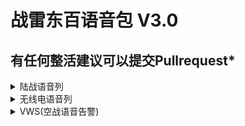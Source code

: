 
# 战雷东百语音包 V3.0

## 有任何整活建议可以提交Pullrequest*

<details>
<summary>陆战语音列</summary>
<table>
    <tr>
        <td>语音名</td>
        <td>触发器</td>
        <td>语音 内容</td>
    </tr>
    <tr>
        <td colspan="3">火炮操作员复诵指令</td>
    </tr>
    <tr>
        <td>voice_message_artillery_1</td>
        <td>火炮操作员复诵火炮指令 数字1</td>
        <td>/</td>
    </tr>
    <tr>
        <td>voice_message_artillery_2</td>
        <td>火炮操作员复诵火炮指令 数字2</td>
        <td>/</td>
    </tr>
    <tr>
        <td>voice_message_artillery_3</td>
        <td>火炮操作员复诵火炮指令 数字3</td>
        <td>/</td>
    </tr>
    <tr>
        <td>voice_message_artillery_4</td>
        <td>火炮操作员复诵火炮指令 数字4</td>
        <td>/</td>
    </tr>
    <tr>
        <td>voice_message_artillery_5</td>
        <td>火炮操作员复诵火炮指令 数字5</td>
        <td>/</td>
    </tr>
    <tr>
        <td>voice_message_artillery_6</td>
        <td>火炮操作员复诵火炮指令 数字6</td>
        <td>/</td>
    </tr>
    <tr>
        <td>voice_message_artillery_7</td>
        <td>火炮操作员复诵火炮指令 数字7</td>
        <td>/</td>
    </tr>
    <tr>
        <td>voice_message_artillery_8</td>
        <td>火炮操作员复诵火炮指令 数字8</td>
        <td>/</td>
    </tr>
    <tr>
        <td>voice_message_artillery_9</td>
        <td>火炮操作员复诵火炮指令 数字9</td>
        <td>/</td>
    </tr>
    <tr>
        <td>voice_message_artillery_10</td>
        <td>火炮操作员复诵火炮指令 数字10</td>
        <td>/</td>
    </tr>
    <tr>
        <td>voice_message_artillery_A</td>
        <td>火炮操作员复诵火炮指令 字母A</td>
        <td>/</td>
    </tr>
    <tr>
        <td>voice_message_artillery_B</td>
        <td>火炮操作员复诵火炮指令 字母B</td>
        <td>/</td>
    </tr>
    <tr>
        <td>voice_message_artillery_C</td>
        <td>火炮操作员复诵火炮指令 字母C</td>
        <td>/</td>
    </tr>
    <tr>
        <td>voice_message_artillery_D</td>
        <td>火炮操作员复诵火炮指令 字母D</td>
        <td>/</td>
    </tr>
    <tr>
        <td>voice_message_artillery_E</td>
        <td>火炮操作员复诵火炮指令 字母E</td>
        <td>/</td>
    </tr>
    <tr>
        <td>voice_message_artillery_F</td>
        <td>火炮操作员复诵火炮指令 字母F</td>
        <td>/</td>
    </tr>
    <tr>
        <td>voice_message_artillery_G</td>
        <td>火炮操作员复诵火炮指令 字母G</td>
        <td>/</td>
    </tr>
    <tr>
        <td>voice_message_artillery_H</td>
        <td>火炮操作员复诵火炮指令 字母H</td>
        <td>/</td>
    </tr>
    <tr>
        <td>voice_message_artillery_I</td>
        <td>火炮操作员复诵火炮指令 字母I</td>
        <td>/</td>
    </tr>
    <tr>
        <td>voice_message_artillery_J</td>
        <td>火炮操作员复诵火炮指令 字母J</td>
        <td>/</td>
    </tr>
    <tr>
        <td>voice_message_artillery_acknowledged_*</td>
        <td>火炮操作员复诵火炮指令 确认打击</td>
        <td>/</td>
    </tr>
    <tr>
        <td>voice_message_artillery_bracketed_*</td>
        <td>火炮操作员复诵火炮指令 确认覆盖</td>
        <td>/</td>
    </tr>
    <tr>
        <td>voice_message_artillery_open_fire_*</td>
        <td>火炮操作员复诵火炮指令 确认开火</td>
        <td>/</td>
    </tr>
    <tr>
        <td>voice_message_artillery_understood_*</td>
        <td>火炮操作员复诵火炮指令 确认打击</td>
        <td>/</td>
    </tr>
    <tr>
        <td colspan="3">空中支援</td>
    </tr>
    <tr>
        <td>voice_message_aviation_on_the_way_v1</td>
        <td>要求空中支援 (街机模式)</td>
        <td>(团长) 我现在刚下高铁嗷!</td>
    </tr>
    <tr>
        <td>voice_message_aviation_on_the_way_v2</td>
        <td>要求空中支援 (街机模式)</td>
        <td>(虎哥) 黑牛白牛dell沈阳了嗷!</td>
    </tr>
    <tr>
        <td>voice_message_aviation_on_the_way_v3</td>
        <td>要求空中支援 (街机模式)</td>
        <td>(赵三金) 咋地没拿我当回事啊!</td>
    </tr>
    <tr>
        <td colspan="3">通讯员喊话内容</td>
    </tr>
    <tr>
        <td>voice_message_chief_air_danger_*_*</td>
        <td>空中警报(敌机)</td>
        <td>(虎哥) 就你还想抓我啊</td>
    </tr>
    <tr>
        <td>voice_message_chief_artillery_danger_*</td>
        <td>火炮即将打击附近</td>
        <td>(刀哥) 举报的诶举报的,你看着没</td>
    </tr>
    <tr>
        <td>voice_message_chief_artillery_danger_*</td>
        <td>火炮即将打击附近</td>
        <td>(刀哥) 天天炸我, 完事这边把还举报我</td>
    </tr>
    <tr>
        <td>voice_message_chief_artillery_danger_*</td>
        <td>火炮即将打击附近</td>
        <td>(刀哥) 天天来轰炸我啊,看着没</td>
    </tr>
    <tr>
        <td>voice_message_chief_battle_loose_*</td>
        <td>对局失败</td>
        <td>(刀哥) 钱扣七百多</td>
    </tr>
    <tr>
        <td>voice_message_chief_battle_start_*_*</td>
        <td>对局开始 通讯员喊话</td>
        <td>(小亮) 你不带你那俩狗徒弟来沈阳了么</td>
    </tr>
    <tr>
        <td>voice_message_chief_battle_win_*</td>
        <td>对局胜利</td>
        <td>(虎哥) 哥们给我拿五百块钱吧</td>
    </tr>
    <tr>
        <td colspan="3">车长喊话内容</td>
    </tr>
    <tr>
        <td>voice_message_commander_art_1</td>
        <td>车长下达火炮指令 数字1</td>
        <td>(刀哥) 噫</td>
    </tr>
    <tr>
        <td>voice_message_commander_art_2</td>
        <td>车长下达火炮指令 数字2</td>
        <td>(刀哥) 而!</td>
    </tr>
    <tr>
        <td>voice_message_commander_art_3</td>
        <td>车长下达火炮指令 数字3</td>
        <td>(刀哥) 山</td>
    </tr>
    <tr>
        <td>voice_message_commander_art_4</td>
        <td>车长下达火炮指令 数字4</td>
        <td>(刀哥) 是!</td>
    </tr>
    <tr>
        <td>voice_message_commander_art_5</td>
        <td>车长下达火炮指令 数字5</td>
        <td>(刀哥) 无↑</td>
    </tr>
    <tr>
        <td>voice_message_commander_art_6</td>
        <td>车长下达火炮指令 数字6</td>
        <td>(刀哥) 六</td>
    </tr>
    <tr>
        <td>voice_message_commander_art_7</td>
        <td>车长下达火炮指令 数字7</td>
        <td>(刀哥) 漆</td>
    </tr>
    <tr>
        <td>voice_message_commander_art_8</td>
        <td>车长下达火炮指令 数字8</td>
        <td>(刀哥) 班</td>
    </tr>
    <tr>
        <td>voice_message_commander_art_9</td>
        <td>车长下达火炮指令 数字9</td>
        <td>(刀哥) 就↑</td>
    </tr>
    <tr>
        <td>voice_message_commander_art_10</td>
        <td>车长下达火炮指令 数字10</td>
        <td>(刀哥) 食↓</td>
    </tr>
    <tr>
        <td>voice_message_commander_art_A</td>
        <td>车长下达火炮指令 字母A</td>
        <td>(刀哥) 啊?!</td>
    </tr>
    <tr>
        <td>voice_message_commander_art_B</td>
        <td>车长下达火炮指令 字母B</td>
        <td>(刀哥) 逼</td>
    </tr>
    <tr>
        <td>voice_message_commander_art_C</td>
        <td>车长下达火炮指令 字母C</td>
        <td>(刀哥) 脆</td>
    </tr>
    <tr>
        <td>voice_message_commander_art_D</td>
        <td>车长下达火炮指令 字母D</td>
        <td>(刀哥) 刀!</td>
    </tr>
    <tr>
        <td>voice_message_commander_art_E</td>
        <td>车长下达火炮指令 字母E</td>
        <td>(刀哥) 一!</td>
    </tr>
    <tr>
        <td>voice_message_commander_art_F</td>
        <td>车长下达火炮指令 字母F</td>
        <td>(刀哥) 封</td>
    </tr>
    <tr>
        <td>voice_message_commander_art_G</td>
        <td>车长下达火炮指令 字母G</td>
        <td>(刀哥) 肛</td>
    </tr>
    <tr>
        <td>voice_message_commander_art_H</td>
        <td>车长下达火炮指令 字母H</td>
        <td>(刀哥) 虎</td>
    </tr>
    <tr>
        <td>voice_message_commander_art_I</td>
        <td>车长下达火炮指令 字母I</td>
        <td>(刀哥) 你</td>
    </tr>
    <tr>
        <td>voice_message_commander_art_J</td>
        <td>车长下达火炮指令 字母J</td>
        <td>(刀哥) 举</td>
    </tr>
    <tr>
        <td>voice_message_commander_art_barrage_*</td>
        <td>车长下达火炮指令 炮击要求覆盖</td>
        <td>/</td>
    </tr>
    <tr>
        <td>voice_message_commander_art_coordinates_*_*</td>
        <td>车长下达火炮指令 炮击标定目标</td>
        <td>/</td>
    </tr>
    <tr>
        <td>voice_message_commander_art_destroy_*</td>
        <td>车长下达火炮指令 炮击要求击毁</td>
        <td>(虎哥) 来后空翻踢死他</td>
    </tr>
    <tr>
        <td>voice_message_commander_art_on_me_*_*</td>
        <td>车长下达火炮指令 炮击标定自己为目标</td>
        <td>(虎哥) 全体目光向我看齐啊...没毛病啊</td>
    </tr>
    <tr>
        <td>voice_message_commander_art_request_*</td>
        <td>车长下达火炮指令 炮击要求启动</td>
        <td>(虎哥) 小亮给他整个活</td>
    </tr>
    <tr>
        <td>voice_message_commander_bail_v1_*</td>
        <td>自主弃车</td>
        <td>(刀哥) 哎呀妈呀没有活了, 拉跨了</td>
    </tr>
    <tr>
        <td>voice_message_commander_bail_v2_*</td>
        <td>自主弃车</td>
        <td>(刀哥) 当场就屎啦</td>
    </tr>
    <tr>
        <td>voice_message_commander_battle_start_v1_*</td>
        <td>对局开始 车长喊话</td>
        <td>(团长) 我来沈阳站了</td>
    </tr>
    <tr>
        <td>voice_message_commander_battle_start_v2_*</td>
        <td>对局开始 车长喊话</td>
        <td>(团长) 你不是说你在沈阳么</td>
    </tr>
    <tr>
        <td>voice_message_commander_correction_002</td>
        <td>车长指示修正角度 20度</td>
        <td>/</td>
    </tr>
    <tr>
        <td>voice_message_commander_correction_004</td>
        <td>车长指示修正角度 40度</td>
        <td>/</td>
    </tr>
    <tr>
        <td>voice_message_commander_correction_006</td>
        <td>车长指示修正角度 60度</td>
        <td>/</td>
    </tr>
    <tr>
        <td>voice_message_commander_correction_008</td>
        <td>车长指示修正角度 80度</td>
        <td>/</td>
    </tr>
    <tr>
        <td>voice_message_commander_correction_010</td>
        <td>车长指示修正角度 100度</td>
        <td>/</td>
    </tr>
    <tr>
        <td>voice_message_commander_correction_012</td>
        <td>车长指示修正角度 120度</td>
        <td>/</td>
    </tr>
    <tr>
        <td>voice_message_commander_correction_014</td>
        <td>车长指示修正角度 140度</td>
        <td>/</td>
    </tr>
    <tr>
        <td>voice_message_commander_correction_016</td>
        <td>车长指示修正角度 160度</td>
        <td>/</td>
    </tr>
    <tr>
        <td>voice_message_commander_correction_left_*</td>
        <td>车长指示朝左修正炮管</td>
        <td>/</td>
    </tr>
    <tr>
        <td>voice_message_commander_correction_right_*</td>
        <td>车长指示朝右修正炮管</td>
        <td>/</td>
    </tr>
    <tr>
        <td>voice_message_commander_crew_lost_*</td>
        <td>成员阵亡</td>
        <td>(虎哥) 啊…徒弟!!</td>
    </tr>
    <tr>
        <td>voice_message_commander_engine_prepare</td>
        <td>引擎待命</td>
        <td>/</td>
    </tr>
    <tr>
        <td>voice_message_commander_engine_start_*</td>
        <td>发动引擎</td>
        <td>/</td>
    </tr>
    <tr>
        <td>voice_message_commander_engine_stop_*</td>
        <td>停止引擎</td>
        <td>/</td>
    </tr>
    <tr>
        <td>voice_message_commander_load_AP_*</td>
        <td>申请装填穿甲弹</td>
        <td>(刀哥) 铁片子</td>
    </tr>
    <tr>
        <td>voice_message_commander_load_canister_*</td>
        <td>申请装填霰弹</td>
        <td>(刀哥) 鞭炮</td>
    </tr>
    <tr>
        <td>voice_message_commander_load_flares_*</td>
        <td>申请装填干扰弹</td>
        <td>(刀哥) 打火机</td>
    </tr>
    <tr>
        <td>voice_message_commander_load_frag_*</td>
        <td>申请装填榴弹</td>
        <td>(刀哥) 敌敌畏</td>
    </tr>
    <tr>
        <td>voice_message_commander_load_HE_*</td>
        <td>申请装填高爆弹</td>
        <td>(刀哥) 肛瘘</td>
    </tr>
    <tr>
        <td>voice_message_commander_load_HEAT_*</td>
        <td>申请装填破甲弹</td>
        <td>(刀哥) 泰森</td>
    </tr>
    <tr>
        <td>voice_message_commander_load_HESH_*</td>
        <td>申请装填碎甲弹</td>
        <td>(刀哥) 胶布</td>
    </tr>
    <tr>
        <td>voice_message_commander_load_missile_*</td>
        <td>申请装填炮射导弹</td>
        <td>(刀哥) 牛牛</td>
    </tr>
    <tr>
        <td>voice_message_commander_load_sabot_*</td>
        <td>申请装填硬芯穿甲弹</td>
        <td>(刀哥) 啤酒瓶子</td>
    </tr>
    <tr>
        <td>voice_message_commander_load_smoke_*</td>
        <td>申请装填烟雾弹</td>
        <td>(刀哥) 煊赫门</td>
    </tr>
    <tr>
        <td>voice_message_commander_move_backward_*</td>
        <td>车长指示后退</td>
        <td>(赵三金) 链子都蹬折了 </td>
    </tr>
    <tr>
        <td>voice_message_commander_move_faster_*</td>
        <td>车长指示加速</td>
        <td>(赵三金) 我开的够快了</td>
    </tr>
    <tr>
        <td>voice_message_commander_move_forward_*</td>
        <td>车长指示前进</td>
        <td>(赵三金) 上哪啊</td>
    </tr>
    <tr>
        <td>voice_message_commander_move_revvs_*</td>
        <td>车长指示倒车</td>
        <td>(赵三金) 你快点的啊!</td>
    </tr>
    <tr>
        <td>voice_message_commander_move_slower_*</td>
        <td>车长指示减速</td>
        <td>(赵三金) 反正我就一直走呢, 开着导航</td>
    </tr>
    <tr>
        <td>voice_message_commander_move_stop_*</td>
        <td>车长指示刹停整车</td>
        <td>(赵三金) 司机, 懂不懂?</td>
    </tr>
    <tr>
        <td>voice_message_commander_night_vision_off_*</td>
        <td>车长指示关闭夜视仪</td>
        <td>/</td>
    </tr>
    <tr>
        <td>voice_message_commander_night_vision_on_*</td>
        <td>车长指示开启夜视仪</td>
        <td>/</td>
    </tr>
    <tr>
        <td>voice_message_commander_reload_*</td>
        <td>车长指示重新装填弹药</td>
        <td>/</td>
    </tr>
    <tr>
        <td>voice_message_commander_shot_*</td>
        <td>车长下达开炮许可</td>
        <td>/</td>
    </tr>
    <tr>
        <td>voice_message_commander_shovel_off_*</td>
        <td>车长指示关闭前车铲</td>
        <td>/</td>
    </tr>
    <tr>
        <td>voice_message_commander_shovel_on_*</td>
        <td>车长指示打开前车铲</td>
        <td>/</td>
    </tr>
    <tr>
        <td>voice_message_commander_stabilizer_off_*</td>
        <td>车长指示关闭稳定器</td>
        <td>/</td>
    </tr>
    <tr>
        <td>voice_message_commander_stabilizer_on_*</td>
        <td>车长指示打开稳定器</td>
        <td>/</td>
    </tr>
    <tr>
        <td>voice_message_commander_target</td>
        <td>车长指示目标</td>
        <td>(刀哥) 搁!</td>
    </tr>
    <tr>
        <td>voice_message_commander_target_1_h</td>
        <td>车长指示目标在1点钟方向</td>
        <td>(刀哥) 噫</td>
    </tr>
    <tr>
        <td>voice_message_commander_target_2_h</td>
        <td>车长指示目标在2点钟方向</td>
        <td>(刀哥) 而!</td>
    </tr>
    <tr>
        <td>voice_message_commander_target_3_h</td>
        <td>车长指示目标在3点钟方向</td>
        <td>(刀哥) 山</td>
    </tr>
    <tr>
        <td>voice_message_commander_target_4_h</td>
        <td>车长指示目标在4点钟方向</td>
        <td>(刀哥) 是!</td>
    </tr>
    <tr>
        <td>voice_message_commander_target_5_h</td>
        <td>车长指示目标在5点钟方向</td>
        <td>(刀哥) 无↑</td>
    </tr>
    <tr>
        <td>voice_message_commander_target_6_h</td>
        <td>车长指示目标在6点钟方向</td>
        <td>(刀哥) 六</td>
    </tr>
    <tr>
        <td>voice_message_commander_target_7_h</td>
        <td>车长指示目标在7点钟方向</td>
        <td>(刀哥) 漆</td>
    </tr>
    <tr>
        <td>voice_message_commander_target_8_h</td>
        <td>车长指示目标在8点钟方向</td>
        <td>(刀哥) 班</td>
    </tr>
    <tr>
        <td>voice_message_commander_target_9_h</td>
        <td>车长指示目标在9点钟方向</td>
        <td>(刀哥) 就↑</td>
    </tr>
    <tr>
        <td>voice_message_commander_target_10_h</td>
        <td>车长指示目标在10点钟方向</td>
        <td>(刀哥) 食↓</td>
    </tr>
    <tr>
        <td>voice_message_commander_target_11_h</td>
        <td>车长指示目标在11点钟方向</td>
        <td>(刀哥) 食↓噫</td>
    </tr>
    <tr>
        <td>voice_message_commander_target_12_h</td>
        <td>车长指示目标在12点钟方向</td>
        <td>(刀哥) 食↓而</td>
    </tr>
    <tr>
        <td>voice_message_commander_target_300_m</td>
        <td>车长指示目标在300米</td>
        <td>(刀哥) 山 白</td>
    </tr>
    <tr>
        <td>voice_message_commander_target_350_m</td>
        <td>车长指示目标在350米</td>
        <td>(刀哥) 山 白 无</td>
    </tr>
    <tr>
        <td>voice_message_commander_target_400_m</td>
        <td>车长指示目标在400米</td>
        <td>(刀哥) 是 白</td>
    </tr>
    <tr>
        <td>voice_message_commander_target_450_m</td>
        <td>车长指示目标在450米</td>
        <td>(刀哥) 是 白 无</td>
    </tr>
    <tr>
        <td>voice_message_commander_target_500_m</td>
        <td>车长指示目标在500米</td>
        <td>(刀哥) 无 白</td>
    </tr>
    <tr>
        <td>voice_message_commander_target_550_m</td>
        <td>车长指示目标在550米</td>
        <td>(刀哥) 无 白 无</td>
    </tr>
    <tr>
        <td>voice_message_commander_target_600_m</td>
        <td>车长指示目标在600米</td>
        <td>(刀哥) 六 白</td>
    </tr>
    <tr>
        <td>voice_message_commander_target_650_m</td>
        <td>车长指示目标在650米</td>
        <td>(刀哥) 六 白 无</td>
    </tr>
    <tr>
        <td>voice_message_commander_target_700_m</td>
        <td>车长指示目标在700米</td>
        <td>(刀哥) 漆 白</td>
    </tr>
    <tr>
        <td>voice_message_commander_target_750_m</td>
        <td>车长指示目标在750米</td>
        <td>(刀哥) 漆 白 无</td>
    </tr>
    <tr>
        <td>voice_message_commander_target_800_m</td>
        <td>车长指示目标在800米</td>
        <td>(刀哥) 班 白</td>
    </tr>
    <tr>
        <td>voice_message_commander_target_850_m</td>
        <td>车长指示目标在850米</td>
        <td>(刀哥) 班 白 无</td>
    </tr>
    <tr>
        <td>voice_message_commander_target_900_m</td>
        <td>车长指示目标在900米</td>
        <td>(刀哥) 就 白</td>
    </tr>
    <tr>
        <td>voice_message_commander_target_950_m</td>
        <td>车长指示目标在950米</td>
        <td>(刀哥) 就 白 无</td>
    </tr>
    <tr>
        <td>voice_message_commander_target_1000_m</td>
        <td>车长指示目标在1000米</td>
        <td>(刀哥) 噫 钱</td>
    </tr>
    <tr>
        <td>voice_message_commander_target_1100_m</td>
        <td>车长指示目标在1100米</td>
        <td>(刀哥) 噫 钱 噫</td>
    </tr>
    <tr>
        <td>voice_message_commander_target_1200_m</td>
        <td>车长指示目标在1200米</td>
        <td>(刀哥) 噫 钱 而</td>
    </tr>
    <tr>
        <td>voice_message_commander_target_1300_m</td>
        <td>车长指示目标在1300米</td>
        <td>(刀哥) 噫 钱 山</td>
    </tr>
    <tr>
        <td>voice_message_commander_target_1400_m</td>
        <td>车长指示目标在1400米</td>
        <td>(刀哥) 噫 钱 是</td>
    </tr>
    <tr>
        <td>voice_message_commander_target_1500_m</td>
        <td>车长指示目标在1500米</td>
        <td>(刀哥) 噫 钱 无</td>
    </tr>
    <tr>
        <td>voice_message_commander_target_1600_m</td>
        <td>车长指示目标在1600米</td>
        <td>(刀哥) 噫 钱 六</td>
    </tr>
    <tr>
        <td>voice_message_commander_target_1700_m</td>
        <td>车长指示目标在1700米</td>
        <td>(刀哥) 噫 钱 漆</td>
    </tr>
    <tr>
        <td>voice_message_commander_target_1800_m</td>
        <td>车长指示目标在1800米</td>
        <td>(刀哥) 噫 钱 班</td>
    </tr>
    <tr>
        <td>voice_message_commander_target_1900_m</td>
        <td>车长指示目标在1900米</td>
        <td>(刀哥) 噫 钱 就</td>
    </tr>
    <tr>
        <td>voice_message_commander_target_2000_m</td>
        <td>车长指示目标在2000米</td>
        <td>(刀哥) 而 钱 </td>
    </tr>
    <tr>
        <td>voice_message_commander_target_APC</td>
        <td>车长指示目标类型 北约装甲运兵车</td>
        <td>(虎哥) 肉丝</td>
    </tr>
    <tr>
        <td>voice_message_commander_target_BMP</td>
        <td>车长指示目标类型 苏联步兵战斗坦克</td>
        <td>(虎哥) 贝塔</td>
    </tr>
    <tr>
        <td>voice_message_commander_target_car</td>
        <td>车长指示目标类型 车辆(总类型)</td>
        <td>(赵三金) 自行车</td>
    </tr>
    <tr>
        <td>voice_message_commander_target_prem_*</td>
        <td>车长指示目标类型 金鹰坦克</td>
        <td>(蛇哥) 病猫!</td>
    </tr>
    <tr>
        <td>voice_message_commander_target_aircraft</td>
        <td>车长指示目标类型 空中单位(飞机)</td>
        <td>(赵三金) 鸟</td>
    </tr>
    <tr>
        <td>voice_message_commander_target_helicopter</td>
        <td>车长指示目标类型 直升机</td>
        <td>(赵三金) 鸟</td>
    </tr>
    <tr>
        <td>voice_message_commander_target_abrams</td>
        <td>车长指示目标类型 艾布拉姆斯</td>
        <td>(虎哥) 小摩托车</td>
    </tr>
    <tr>
        <td>voice_message_commander_target_leclerc</td>
        <td>车长指示目标类型 勒克莱尔</td>
        <td>(虎哥) 硬头皮</td>
    </tr>
    <tr>
        <td>voice_message_commander_target_leopard</td>
        <td>车长指示目标类型 现代豹式坦克</td>
        <td>(虎哥) 跑男</td>
    </tr>
    <tr>
        <td>voice_message_commander_target_merkava</td>
        <td>车长指示目标类型 梅卡瓦</td>
        <td>(虎哥) 绿毛龟</td>
    </tr>
    <tr>
        <td>voice_message_commander_target_MLRS</td>
        <td>车长指示目标类型 自行火箭炮</td>
        <td>(赵三金) 弹弓子!</td>
    </tr>
    <tr>
        <td>voice_message_commander_target_SAM</td>
        <td>车长指示目标类型 地对空导弹</td>
        <td>(刀哥) 弹球!</td>
    </tr>
    <tr>
        <td>voice_message_commander_target_t34</td>
        <td>车长指示目标类型 苏联制T34</td>
        <td>(刀哥) 雷公!</td>
    </tr>
    <tr>
        <td>voice_message_commander_target_t64</td>
        <td>车长指示目标类型 苏联制T64</td>
        <td>(刀哥) 雷公!</td>
    </tr>
    <tr>
        <td>voice_message_commander_target_t72</td>
        <td>车长指示目标类型 苏联制T72</td>
        <td>(刀哥) 雷公!</td>
    </tr>
    <tr>
        <td>voice_message_commander_target_t80</td>
        <td>车长指示目标类型 苏联制T80</td>
        <td>(刀哥) 雷公!</td>
    </tr>
    <tr>
        <td>voice_message_commander_target_panther</td>
        <td>车长指示目标类型 豹式坦克</td>
        <td>(虎哥) 宝马Z4er!</td>
    </tr>
    <tr>
        <td>voice_message_commander_target_tiger</td>
        <td>车长指示目标类型 虎式坦克</td>
        <td>(刀哥) 虎哥!</td>
    </tr>
    <tr>
        <td>voice_message_commander_target_SPAA</td>
        <td>车长指示目标类型 防空车(防空系统)</td>
        <td>(虎哥) 旋风!</td>
    </tr>
    <tr>
        <td>voice_message_commander_target_tank</td>
        <td>车长指示目标类型 坦克(总类型)</td>
        <td>(虎哥) 刀哥嗷!</td>
    </tr>
    <tr>
        <td>voice_message_commander_target_vehicle</td>
        <td>车长指示目标类型 载具(总类型)</td>
        <td>(虎哥) 刀哥嗷!</td>
    </tr>
    <tr>
        <td>voice_message_commander_target_enemy</td>
        <td>车长指示目标类型 敌军单词</td>
        <td>(刀哥) 啊??↑</td>
    </tr>
    <tr>
        <td>voice_message_commander_target_distance_*</td>
        <td>车长指示目标类型 距离单词</td>
        <td>/</td>
    </tr>
    <tr>
        <td>voice_message_commander_target_near_*</td>
        <td>车长指示目标逼近</td>
        <td>/</td>
    </tr>
    <tr>
        <td>voice_message_commander_target_on_the_move_*</td>
        <td>车长指示目标正在移动</td>
        <td>/</td>
    </tr>
    <tr>
        <td>voice_message_commander_ucav_launch_*</td>
        <td>车长指示释放电子侦察机</td>
        <td>/</td>
    </tr>
    <tr>
        <td>voice_message_commander_ucav_recover_*</td>
        <td>车长指示收回电子侦察机</td>
        <td>/</td>
    </tr>
    <tr>
        <td colspan="3">驾驶员/炮手/二炮手 喊话内容</td>
    </tr>
    <tr>
        <td>voice_message_driver_armor_breached_*</td>
        <td>驾驶员报告 我方装甲被穿透</td>
        <td>(刀哥) 你是不是没有事干了</td>
    </tr>
    <tr>
        <td>voice_message_gunner_armor_breached_*</td>
        <td>驾驶员报告 我方装甲被穿透</td>
        <td>(刀哥) 你是不是没有事干了</td>
    </tr>
    <tr>
        <td>voice_message_loader_armor_breached_*</td>
        <td>驾驶员报告 我方装甲被穿透</td>
        <td>(刀哥) 你是不是没有事干了</td>
    </tr>
    <tr>
        <td>voice_message_driver_battle_ready_*</td>
        <td>对局开始 驾驶员 喊话</td>
        <td>(唐老鸭) 这玩意都不能白卡啊, 记住了</td>
    </tr>
    <tr>
        <td>voice_message_gunner_battle_ready_*</td>
        <td>对局开始 炮手 喊话</td>
        <td>(虎哥) 我宣布个事</td>
    </tr>
    <tr>
        <td>voice_message_loader_battle_ready_*</td>
        <td>对局开始 二炮手 喊话</td>
        <td>(刀哥) 没有用,有啥用啊!</td>
    </tr>
    <tr>
        <td>voice_message_driver_gunner_stunned_*</td>
        <td>炮手受伤</td>
        <td>(虎哥) 放开我徒弟雷公</td>
    </tr>
    <tr>
        <td>voice_message_loader_gunner_stunned_*</td>
        <td>炮手受伤</td>
        <td>(虎哥) 放开我徒弟雷公</td>
    </tr>
    <tr>
        <td>voice_message_loader_gunner_stunned_*</td>
        <td>炮手受伤</td>
        <td>(虎哥) 放开我徒弟雷公</td>
    </tr>
    <tr>
        <td>voice_message_gunner_damaged_*</td>
        <td>炮手受伤</td>
        <td>(虎哥) 放开我徒弟雷公</td>
    </tr>
    <tr>
        <td>voice_message_driver_gunner_unconscious_*</td>
        <td>炮手阵亡</td>
        <td>(虎哥) 放开我徒弟雷公</td>
    </tr>
    <tr>
        <td>voice_message_loader_gunner_unconscious_*</td>
        <td>炮手阵亡</td>
        <td>(虎哥) 放开我徒弟雷公</td>
    </tr>
    <tr>
        <td>voice_message_loader_driver_stunned_*</td>
        <td>驾驶员受伤</td>
        <td>(小亮) 呃, 唐老鸭要不行了</td>
    </tr>
    <tr>
        <td>voice_message_gunner_driver_stunned_*</td>
        <td>驾驶员受伤</td>
        <td>(小亮) 呃, 唐老鸭要不行了</td>
    </tr>
    <tr>
        <td>voice_message_driver_damaged_*</td>
        <td>驾驶员受伤</td>
        <td>(小亮) 呃, 唐老鸭要不行了</td>
    </tr>
    <tr>
        <td>voice_message_loader_driver_unconscious_*</td>
        <td>驾驶员阵亡</td>
        <td>(小亮) 呃, 唐老鸭要不行了</td>
    </tr>
    <tr>
        <td>voice_message_gunner_driver_unconscious_*</td>
        <td>驾驶员阵亡</td>
        <td>(小亮) 呃, 唐老鸭要不行了</td>
    </tr>
    <tr>
        <td>voice_message_driver_loader_stunned_*</td>
        <td>二炮手受伤</td>
        <td>(虎哥) 放开我徒弟</td>
    </tr>
    <tr>
        <td>voice_message_gunner_loader_stunned_*</td>
        <td>二炮手受伤</td>
        <td>(虎哥) 放开我徒弟</td>
    </tr>
    <tr>
        <td>voice_message_loader_damaged_*</td>
        <td>二炮手受伤</td>
        <td>(虎哥) 放开我徒弟</td>
    </tr>
    <tr>
        <td>voice_message_driver_loader_unconscious_*</td>
        <td>二炮手阵亡</td>
        <td>(虎哥) 放开我徒弟</td>
    </tr>
    <tr>
        <td>voice_message_gunner_loader_unconscious_*</td>
        <td>二炮手阵亡</td>
        <td>(虎哥) 放开我徒弟</td>
    </tr>
    <tr>
        <td>voice_message_driver_fire_engine_*</td>
        <td>驾驶员 报告引擎起火</td>
        <td>(刀哥) 我咋地了!</td>
    </tr>
    <tr>
        <td>voice_message_gunner_fire_engine_*</td>
        <td>主炮手 报告引擎起火</td>
        <td>(刀哥) 我咋地了!</td>
    </tr>
    <tr>
        <td>voice_message_loader_fire_engine_*</td>
        <td>二炮手 报告引擎起火</td>
        <td>(刀哥) 我咋地了!</td>
    </tr>
    <tr>
        <td>voice_message_driver_fire_extinguished_*</td>
        <td>驾驶员 报告引擎火已熄灭</td>
        <td>(刀哥) 冰红茶的水</td>
    </tr>
    <tr>
        <td>voice_message_gunner_fire_extinguished_*</td>
        <td>主炮手 报告引擎火已熄灭</td>
        <td>(刀哥) 冰红茶的水</td>
    </tr>
    <tr>
        <td>voice_message_loader_fire_extinguished_*</td>
        <td>二炮手 报告引擎火已熄灭</td>
        <td>(刀哥) 冰红茶的水</td>
    </tr>
    <tr>
        <td>voice_message_driver_fire_fighting_compartment_*</td>
        <td>驾驶员 报告操作室起火</td>
        <td>(刀哥) 打火机也没了!</td>
    </tr>
    <tr>
        <td>voice_message_gunner_fire_fighting_compartment_*</td>
        <td>主炮手 报告操作室起火</td>
        <td>(刀哥) 打火机也没了!</td>
    </tr>
    <tr>
        <td>voice_message_loader_fire_fighting_compartment_*</td>
        <td>二炮手 报告操作室起火</td>
        <td>(刀哥) 打火机也没了!</td>
    </tr>
    <tr>
        <td>voice_message_driver_fire_munition_compartment_*</td>
        <td>驾驶员 报告弹药架起火</td>
        <td>(刀哥) 我把脑袋剁了</td>
    </tr>
    <tr>
        <td>voice_message_gunner_fire_munition_compartment_*</td>
        <td>主炮手 报告弹药架起火</td>
        <td>(刀哥) 我把脑袋剁了</td>
    </tr>
    <tr>
        <td>voice_message_loader_fire_munition_compartment_*</td>
        <td>二炮手 报告弹药架起火</td>
        <td>(刀哥) 我把脑袋剁了</td>
    </tr>
    <tr>
        <td>voice_message_driver_fire_*</td>
        <td>驾驶员 报告火情</td>
        <td>(刀哥) 不就是炒作么</td>
    </tr>
    <tr>
        <td>voice_message_gunner_fire_*</td>
        <td>主炮手 报告火情</td>
        <td>(刀哥) 不就是炒作么</td>
    </tr>
    <tr>
        <td>voice_message_loader_fire_*</td>
        <td>二炮手 报告火情</td>
        <td>(刀哥) 不就是炒作么</td>
    </tr>
    <tr>
        <td>voice_message_driver_weve_been_hit_*</td>
        <td>驾驶员 报告 车被命中</td>
        <td>(赵三金) 你个beyond / 你个golangs的 / 挺牛逼</td>
    </tr>
    <tr>
        <td>voice_message_gunner_weve_been_hit_*</td>
        <td>主炮手 报告 车被命中</td>
        <td>(赵三金) 你个beyond / 你个golangs的 / 挺牛逼</td>
    </tr>
    <tr>
        <td>voice_message_loader_weve_been_hit_*</td>
        <td>二炮手 报告 车被命中</td>
        <td>(赵三金) 你个beyond / 你个golangs的 / 挺牛逼</td>
    </tr>
    <tr>
        <td>voice_message_driver_taking_command_*</td>
        <td>驾驶员 报告正在代理车长</td>
        <td>(黑牛) 团长他不行了他这是什么啊这是</td>
    </tr>
    <tr>
        <td>voice_message_gunner_taking_command_*</td>
        <td>主炮手 报告正在代理车长</td>
        <td>(黑牛) 团长他不行了他这是什么啊这是</td>
    </tr>
    <tr>
        <td>voice_message_loader_taking_command_*</td>
        <td>二炮手 报告正在代理车长</td>
        <td>(黑牛) 团长他不行了他这是什么啊这是</td>
    </tr>
    <tr>
        <td>voice_message_driver_correction_bracketed_*</td>
        <td>驾驶员报告 命中敌军装甲</td>
        <td>(虎哥) 硬刀硬枪硬头皮</td>
    </tr>
    <tr>
        <td>voice_message_driver_correction_hit_v1</td>
        <td>驾驶员报告命中敌军</td>
        <td>(虎哥) 你狗屁才艺</td>
    </tr>
    <tr>
        <td>voice_message_driver_correction_hit_v2</td>
        <td>驾驶员报告命中敌军</td>
        <td>(虎哥) 我跟你俩闹呢啊</td>
    </tr>
    <tr>
        <td>voice_message_driver_correction_hit_v3</td>
        <td>驾驶员报告命中敌军</td>
        <td>(虎哥) 没毛病嗷</td>
    </tr>
    <tr>
        <td>voice_message_driver_correction_hit_v4</td>
        <td>驾驶员报告命中敌军</td>
        <td>(虎哥) 虎拳</td>
    </tr>
    <tr>
        <td>voice_message_driver_correction_hit_v5</td>
        <td>驾驶员报告命中敌军</td>
        <td>(虎哥) 人不人鬼不鬼的</td>
    </tr>
    <tr>
        <td>voice_message_driver_correction_hit_v6</td>
        <td>驾驶员报告命中敌军</td>
        <td>(虎哥) 嗷你别别你轻易别惹我嗷</td>
    </tr>
    <tr>
        <td>voice_message_driver_correction_target_hit_v1</td>
        <td>驾驶员报告敌军被摧毁</td>
        <td>(虎哥) 谁不会啊</td>
    </tr>
    <tr>
        <td>voice_message_driver_correction_target_hit_v2</td>
        <td>驾驶员报告敌军被摧毁</td>
        <td>(虎哥) 那团长你就是歌姬吧</td>
    </tr>
    <tr>
        <td>voice_message_driver_correction_target_hit_v3</td>
        <td>驾驶员报告敌军被摧毁</td>
        <td>(虎哥) O! K!</td>
    </tr>
    <tr>
        <td>voice_message_driver_correction_target_hit_v4</td>
        <td>驾驶员报告敌军被摧毁</td>
        <td>(虎哥) 第中之第</td>
    </tr>
    <tr>
        <td>voice_message_driver_correction_target_hit_v5</td>
        <td>驾驶员报告敌军被摧毁</td>
        <td>(虎哥) 傻篮子</td>
    </tr>
    <tr>
        <td>voice_message_driver_correction_target_hit_v6</td>
        <td>驾驶员报告敌军被摧毁</td>
        <td>(虎哥) 你算哪根葱啊</td>
    </tr>
    <tr>
        <td>voice_message_driver_correction_undershoot_*</td>
        <td>我方命中过穿</td>
        <td>(唐老鸭) 这个第中之第</td>
    </tr>
    <tr>
        <td>voice_message_driver_engine_fuel_leak_*_*</td>
        <td>驾驶员报告 引擎漏油</td>
        <td>(刀哥) 露牛字了</td>
    </tr>
    <tr>
        <td>voice_message_driver_engine_ready_*</td>
        <td>驾驶员报告 引擎准备完成</td>
        <td>(虎哥) 我现在即刻启程</td>
    </tr>
    <tr>
        <td>voice_message_driver_engine_repaired_*_*</td>
        <td>驾驶员报告 引擎维修完毕</td>
        <td>(虎哥) 去去去,稍一稍,稍一稍</td>
    </tr>
    <tr>
        <td>voice_message_driver_engine_stalled_*</td>
        <td>驾驶员报告 引擎因故失效</td>
        <td>(虎哥) 给我好好看看病</td>
    </tr>
    <tr>
        <td>voice_message_driver_left_track_*</td>
        <td>驾驶员报告 左履带被命中</td>
        <td>(虎哥) 腰子给我创掉了, 一拉拉淌血</td>
    </tr>
    <tr>
        <td>voice_message_driver_right_track_*</td>
        <td>驾驶员报告 右履带被命中</td>
        <td>(虎哥) 好悬给我李宁给我干开线了</td>
    </tr>
    <tr>
        <td>voice_message_driver_running_gear_damaged_*</td>
        <td>驾驶员报告 主轮受损</td>
        <td>(虎哥) 这一大飞脚嗷</td>
    </tr>
    <tr>
        <td>voice_message_driver_track_lost_*_*</td>
        <td>驾驶员报告 履带断裂</td>
        <td>(虎哥) 你跟我玩india</td>
    </tr>
    <tr>
        <td>voice_message_driver_tracks_repaired_*_*</td>
        <td>驾驶员报告 履带修复</td>
        <td>(虎哥) 去去去,稍一稍,稍一稍</td>
    </tr>
    <tr>
        <td>voice_message_driver_radiator_damaged_v1</td>
        <td>驾驶员报告 散热器损坏</td>
        <td>(刀哥) 咋地了!!</td>
    </tr>
    <tr>
        <td>voice_message_driver_wheel_lost_*_*</td>
        <td>驾驶员报告 轮胎损坏</td>
        <td>(刀哥) 你是何方的畜生</td>
    </tr>
    <tr>
        <td>voice_message_driver_wheel_repaired_*</td>
        <td>驾驶员报告 轮胎修复</td>
        <td>(虎哥) 去去去,稍一稍,稍一稍</td>
    </tr>
    <tr>
        <td>voice_message_driver_move_forward_*</td>
        <td>驾驶员报告 车正在前进</td>
        <td>/</td>
    </tr>
    <tr>
        <td>voice_message_driver_obstacle_*</td>
        <td>驾驶员报告 车遇到障碍</td>
        <td>/</td>
    </tr>
    <tr>
        <td>voice_message_driver_on_the_move_*</td>
        <td>驾驶员报告 车正在移动到目标</td>
        <td>/</td>
    </tr>
    <tr>
        <td>voice_message_driver_transmission_damaged_*</td>
        <td>驾驶员报告 无线电组件损坏</td>
        <td>/</td>
    </tr>
    <tr>
        <td>voice_message_driver_correction_left_*</td>
        <td>驾驶员报告修正 左方向</td>
        <td>/</td>
    </tr>
    <tr>
        <td>voice_message_driver_correction_retreat_*</td>
        <td>驾驶员报告修正 撤退</td>
        <td>/</td>
    </tr>
    <tr>
        <td>voice_message_driver_correction_right_*</td>
        <td>驾驶员报告修正 右方向</td>
        <td>/</td>
    </tr>
    <tr>
        <td>voice_message_driver_turning_left_*</td>
        <td>驾驶员报告 正在转向左侧</td>
        <td>/</td>
    </tr>
    <tr>
        <td>voice_message_driver_turning_right_*</td>
        <td>驾驶员报告 正在转向右侧</td>
        <td>/</td>
    </tr>
    <tr>
        <td>voice_message_loader_mg_ready_*</td>
        <td>二炮手确认装填完毕</td>
        <td>(刀哥) 完事了嗷!</td>
    </tr>
    <tr>
        <td>voice_message_loader_load_*_*</td>
        <td>二炮手确认装填完毕</td>
        <td>(刀哥) 完事了嗷!</td>
    </tr>
    <tr>
        <td>voice_message_gunner_turret_left_*</td>
        <td>炮手报告 炮朝左移</td>
        <td>/</td>
    </tr>
    <tr>
        <td>voice_message_gunner_turret_right_*</td>
        <td>炮手报告 炮朝右移</td>
        <td>/</td>
    </tr>
    <tr>
        <td>voice_message_gunner_shot_*</td>
        <td>炮手报告 炮待击发</td>
        <td>/</td>
    </tr>
    <tr>
        <td>voice_message_gunner_cannon_ready_*_*</td>
        <td>炮手报告 主炮待命</td>
        <td>/</td>
    </tr>
    <tr>
        <td>voice_message_gunner_barrel_damaged_*</td>
        <td>炮手报告 炮管损坏</td>
        <td>(虎哥) 别打啦!!!</td>
    </tr>
    <tr>
        <td>voice_message_gunner_breech_damaged_v1</td>
        <td>炮手报告 炮闩损坏</td>
        <td>(虎哥) 别打!!</td>
    </tr>
    <tr>
        <td>voice_message_gunner_rotation_drive_damaged_*</td>
        <td>炮手报告 方向机损坏</td>
        <td>(团长) 你看看啥样了这都!</td>
    </tr>
    <tr>
        <td>voice_message_gunner_rotation_drive_repaired_*</td>
        <td>炮手报告 方向机修复</td>
        <td>(虎哥) 往后稍一梢</td>
    </tr>
    <tr>
        <td>voice_message_gunner_elevation_drive_damaged_*</td>
        <td>炮手报告 高低机损坏</td>
        <td>(团长) 你看看啥样了这都!</td>
    </tr>
    <tr>
        <td>voice_message_gunner_elevation_drive_repaired_*</td>
        <td>炮手报告 高低机修复</td>
        <td>(虎哥) 往后稍一梢</td>
    </tr>
    <tr>
        <td>voice_message_gunner_mg_aa_lost_*</td>
        <td>炮手报告 高机损坏</td>
        <td>/</td>
    </tr>
    <tr>
        <td>voice_message_gunner_mg_directional_lost_*</td>
        <td>炮手报告 同轴机枪损坏</td>
        <td>/</td>
    </tr>
    <tr>
        <td>voice_message_gunner_mg_ready_*</td>
        <td>炮手报告 机枪就绪</td>
        <td>/</td>
    </tr>
    <tr>
        <td>voice_message_gunner_misfire_*</td>
        <td>炮手报告 误失炮射</td>
        <td>/</td>
    </tr>
    <tr>
        <td>voice_message_gunner_cannon_drives_repaired_*</td>
        <td>炮手报告 主炮修复</td>
        <td>/</td>
    </tr>
</table>
</details>

<details>
<summary>无线电语音列</summary>
<table>
    <tr>
        <td>语音名</td>
        <td>触发器</td>
        <td>语音 内容</td>
    </tr>
    <tr>
        <td colspan="3">fx/ (任务完成效果)</td>
    </tr>
    <tr>
        <td>mission_complete_fx</td>
        <td>任务完成触发音效</td>
        <td>/</td>
    </tr>
    <tr>
        <td colspan="3">mission_complete/ (任务完成触发语音)</td>
    </tr>
    <tr>
        <td>mission_complete_victory_01_1_v1</td>
        <td>任务完成触发音效</td>
        <td>/</td>
    </tr>
    <tr>
        <td colspan="3">voice_message/ (无线电语音)</td>
    </tr>
    <tr>
        <td>voice_message_attack_A_*_*</td>
        <td>无线电要求 进攻A点</td>
        <td>(刀哥) 上呢个车站</td>
    </tr>
    <tr>
        <td>voice_message_defend_A_*_*</td>
        <td>无线电要求 防御A点</td>
        <td>(刀哥) 上呢个车站</td>
    </tr>
    <tr>
        <td>voice_message_attack_B_*_*</td>
        <td>无线电要求 进攻B点</td>
        <td>(刀哥) 上药店</td>
    </tr>
    <tr>
        <td>voice_message_defend_B_*_*</td>
        <td>无线电要求 防御B点</td>
        <td>(刀哥) 上药店</td>
    </tr>
    <tr>
        <td>voice_message_attack_C_*_*</td>
        <td>无线电要求 进攻C点</td>
        <td>(刀哥) 上诊所</td>
    </tr>
    <tr>
        <td>voice_message_defend_C_*_*</td>
        <td>无线电要求 防御C点</td>
        <td>(刀哥) 上诊所</td>
    </tr>
    <tr>
        <td>voice_message_attack_D_*_*</td>
        <td>无线电要求 进攻D点</td>
        <td>(刀哥) 到沈阳了</td>
    </tr>
    <tr>
        <td>voice_message_defend_D_*_*</td>
        <td>无线电要求 防御D点</td>
        <td>(刀哥) 到沈阳了</td>
    </tr>
    <tr>
        <td>voice_message_attack_enemy_base_*_*</td>
        <td>无线电要求 进攻敌军基地</td>
        <td>(虎哥) 等我到调兵山的嗷</td>
    </tr>
    <tr>
        <td>voice_message_attack_enemy_troops_*_*</td>
        <td>无线电要求 进攻敌军部队</td>
        <td>(虎哥) 我TM来啦!</td>
    </tr>
    <tr>
        <td>voice_message_attack_target_*_*</td>
        <td>无线电要求 进攻</td>
        <td>(虎哥) 你等着嗷</td>
    </tr>
    <tr>
        <td>voice_message_attacking_target_*_*</td>
        <td>无线电汇报 正在进攻目标</td>
        <td>(虎哥) 有什么事冲我来嗷</td>
    </tr>
    <tr>
        <td>voice_message_attention_to_point_*_*</td>
        <td>无线电地图 标定汇报地图某区域</td>
        <td>(团长) 报点！</td>
    </tr>
    <tr>
        <td>voice_message_check_your_six_*_*</td>
        <td>无线电要求 检查六点钟方向</td>
        <td>(虎哥) 好好给他照照!</td>
    </tr>
    <tr>
        <td>voice_message_cover_base_*_*</td>
        <td>无线电要求 掩护基地(回防)</td>
        <td>(团长) 我现在就抓你去等我嗷!</td>
    </tr>
    <tr>
        <td>voice_message_cover_me_*_*</td>
        <td>无线电要求 队友掩护</td>
        <td>(虎哥) 等你等得花都快谢了</td>
    </tr>
    <tr>
        <td>voice_message_follow_me_*_*</td>
        <td>无线电要求 队友跟随</td>
        <td>(虎哥) 希望你能给我个机会</td>
    </tr>
    <tr>
        <td>voice_message_landing_*_*</td>
        <td>无线电汇报 正在降落</td>
        <td>(虎哥) 就你还想抓我啊</td>
    </tr>
    <tr>
        <td>voice_message_no_*_*</td>
        <td>无线电汇报 不行</td>
        <td>(虎哥) 不行嗷</td>
    </tr>
    <tr>
        <td>voice_message_reloading_*_*</td>
        <td>无线电汇报 正在重新装填</td>
        <td>(虎哥) 我就都吃了嗷</td>
    </tr>
    <tr>
        <td>voice_message_repairing_*_*</td>
        <td>无线电汇报 正在维修</td>
        <td>(虎哥) 我这骨头疼啊，腿疼啊，好好给我看看病</td>
    </tr>
    <tr>
        <td>voice_message_return_to_base_*_*</td>
        <td>无线电汇报 返航到基地</td>
        <td>(虎哥) 我见你我得躲远远的</td>
    </tr>
    <tr>
        <td>voice_message_sorry_*_*</td>
        <td>无线电汇报 对不起</td>
        <td>(虎哥) 我是个shabby</td>
    </tr>
    <tr>
        <td>voice_message_thank_you_*_*</td>
        <td>无线电汇报 感谢</td>
        <td>(虎哥) 你人也非常不错</td>
    </tr>
    <tr>
        <td>voice_message_well_done_*_*</td>
        <td>无线电汇报 做的好</td>
        <td>(虎哥) 我是发自内心的喜欢你</td>
    </tr>
    <tr>
        <td>voice_message_yes_*_*</td>
        <td>无线电汇报 可以</td>
        <td>(虎哥) 好好好, 好好好</td>
    </tr>
    <tr>
        <td colspan="3">/ (空战/基础无线电语音)</td>
    </tr>
    <tr>
        <td>base_AD_mission_start_v1</td>
        <td>基地无线电任务应答 空域防御</td>
        <td>/</td>
    </tr>
    <tr>
        <td>base_AfD_mission_start_v1</td>
        <td>基地无线电任务应答 空域控制</td>
        <td>/</td>
    </tr>
    <tr>
        <td>base_BC_mission_start_v1</td>
        <td>基地无线电任务应答 战区控制</td>
        <td>/</td>
    </tr>
    <tr>
        <td>base_BfD_mission_start_v1</td>
        <td>基地无线电任务应答 战区防御</td>
        <td>/</td>
    </tr>
    <tr>
        <td>base_player_inZone_air_v1</td>
        <td>基地无线电任务应答 空中战区进入</td>
        <td>/</td>
    </tr>
    <tr>
        <td>base_player_inZone_ground_v1</td>
        <td>基地无线电任务应答 地面战区进入</td>
        <td>/</td>
    </tr>
    <tr>
        <td>base_player_inZone_leave_v1</td>
        <td>基地无线电任务应答 离开战斗区域</td>
        <td>/</td>
    </tr>
    <tr>
        <td>pilot_base_destroyed_ally_*</td>
        <td>友军 基地被摧毁</td>
        <td>/</td>
    </tr>
    <tr>
        <td>pilot_base_destroyed_enemy_*</td>
        <td>敌军 基地被摧毁</td>
        <td>/</td>
    </tr>
    <tr>
        <td>pilot_base_underattack_*_*</td>
        <td>基地正在被打击</td>
        <td>/</td>
    </tr>
    <tr>
        <td>pilot_capture_gm_ally_*</td>
        <td>队友占领地面区域</td>
        <td>/</td>
    </tr>
    <tr>
        <td>pilot_capture_gm_enemy_*</td>
        <td>敌军占领地面区域</td>
        <td>/</td>
    </tr>
    <tr>
        <td>pilot_capture_ground_ally*_*</td>
        <td>友军占领机场</td>
        <td>/</td>
    </tr>
    <tr>
        <td>pilot_capture_ground_enemy*_*</td>
        <td>敌军占领机场</td>
        <td>/</td>
    </tr>
    <tr>
        <td>pilot_capture_zone_ally_*</td>
        <td>友军占领区域</td>
        <td>/</td>
    </tr>
    <tr>
        <td>pilot_capture_zone_enemy_*</td>
        <td>敌军占领区域</td>
        <td>/</td>
    </tr>
    <tr>
        <td>pilot_mission_complete_*_*</td>
        <td>我军胜利</td>
        <td>/</td>
    </tr>
    <tr>
        <td>pilot_mission_fail_*_*</td>
        <td>我军失败</td>
        <td>/</td>
    </tr>
    <tr>
        <td>pilot_mission_start_add*_*</td>
        <td>任务开始</td>
        <td>/</td>
    </tr>
    <tr>
        <td>pilot_point_underattack_*_*</td>
        <td>我军遭受攻击</td>
        <td>/</td>
    </tr>
    <tr>
        <td>pilot_reinforcements_air_ally_*</td>
        <td>我军获增援</td>
        <td>/</td>
    </tr>
    <tr>
        <td>pilot_reinforcements_air_enemy_*</td>
        <td>敌军获增援</td>
        <td>/</td>
    </tr>
    <tr>
        <td>pilot_tickets_lead_continue_ally_*_*</td>
        <td>我军获得战场主动权</td>
        <td>/</td>
    </tr>
    <tr>
        <td>pilot_tickets_lead_continue_enemy_*_*</td>
        <td>敌军获得战场主动权</td>
        <td>/</td>
    </tr>
    <tr>
        <td>pilot_tickets_lead_start_ally_*_*</td>
        <td>我军点数获得主动权</td>
        <td>/</td>
    </tr>
    <tr>
        <td>pilot_tickets_lead_start_enemy_*_*</td>
        <td>敌军点数获得主动权</td>
        <td>/</td>
    </tr>
    <tr>
        <td>pilot_tickets_lead_zone_ally_*_*</td>
        <td>我军获得大部分据点</td>
        <td>/</td>
    </tr>
    <tr>
        <td>pilot_tickets_lead_zone_enemy_*_*</td>
        <td>敌军获得大部分据点</td>
        <td>/</td>
    </tr>
    <tr>
        <td colspan="3">voice_message/additional_01/ (无线电语音)</td>
    </tr>
    <tr>
        <td>voice_message_100_m</td>
        <td>空高数字单词 100米</td>
        <td>(刀哥) 一 百</td>
    </tr>
    <tr>
        <td>voice_message_200_m</td>
        <td>空高数字单词 200米</td>
        <td>(刀哥) 二 百</td>
    </tr>
    <tr>
        <td>voice_message_300_ft</td>
        <td>空高数字单词 300英尺（91.44米）</td>
        <td>(刀哥) 三 百</td>
    </tr>
    <tr>
        <td>voice_message_300_m</td>
        <td>空高数字单词 300米</td>
        <td>(刀哥) 三 百</td>
    </tr>
    <tr>
        <td>voice_message_400_m</td>
        <td>空高数字单词 400米</td>
        <td>(刀哥) 四 百</td>
    </tr>
    <tr>
        <td>voice_message_500_m</td>
        <td>空高数字单词 500米</td>
        <td>(刀哥) 五 百</td>
    </tr>
    <tr>
        <td>voice_message_600_ft</td>
        <td>空高数字单词 600英尺（182.88米）</td>
        <td>(刀哥) 六 百</td>
    </tr>
    <tr>
        <td>voice_message_900_ft</td>
        <td>空高数字单词 900英尺（274.32米）</td>
        <td>(刀哥) 九 百</td>
    </tr>
    <tr>
        <td>voice_message_1000_m</td>
        <td>空高数字单词 1000米</td>
        <td>(刀哥) 一 千</td>
    </tr>
    <tr>
        <td>voice_message_1200_ft</td>
        <td>空高数字单词 1200英尺（365.76米）</td>
        <td>(刀哥) 一 千 二</td>
    </tr>
    <tr>
        <td>voice_message_1500_ft</td>
        <td>空高数字单词 1500英尺（457.2米）</td>
        <td>(刀哥) 一 千 五</td>
    </tr>
    <tr>
        <td>voice_message_1500_m</td>
        <td>空高数字单词 1500米</td>
        <td>(刀哥) 一 千 五</td>
    </tr>
    <tr>
        <td>voice_message_2000_m</td>
        <td>空高数字单词 2000米</td>
        <td>(刀哥) 二 千</td>
    </tr>
    <tr>
        <td>voice_message_2500_m</td>
        <td>空高数字单词 2500米</td>
        <td>(刀哥) 二 千 五</td>
    </tr>
    <tr>
        <td>voice_message_3000_ft</td>
        <td>空高数字单词 3000英尺（914.4米）</td>
        <td>(刀哥) 三 千</td>
    </tr>
    <tr>
        <td>voice_message_3000_m</td>
        <td>空高数字单词 3000米</td>
        <td>(刀哥) 三 千</td>
    </tr>
    <tr>
        <td>voice_message_4000_m</td>
        <td>空高数字单词 4000米</td>
        <td>(刀哥) 四 千</td>
    </tr>
    <tr>
        <td>voice_message_4500_ft</td>
        <td>空高数字单词 4500英尺（1371.6米）</td>
        <td>(刀哥) 四 千 五</td>
    </tr>
    <tr>
        <td>voice_message_5000_m</td>
        <td>空高数字单词 5000米</td>
        <td>(刀哥) 五 千</td>
    </tr>
    <tr>
        <td>voice_message_6000_ft</td>
        <td>空高数字单词 6000英尺（1828.8米）</td>
        <td>(刀哥) 六 千</td>
    </tr>
    <tr>
        <td>voice_message_6000_m</td>
        <td>空高数字单词 6000米</td>
        <td>(刀哥) 六 千</td>
    </tr>
    <tr>
        <td>voice_message_7000_m</td>
        <td>空高数字单词 7000米</td>
        <td>(刀哥) 七 千</td>
    </tr>
    <tr>
        <td>voice_message_7500_ft</td>
        <td>空高数字单词 7500英尺（2286米）</td>
        <td>(刀哥) 七 千 五</td>
    </tr>
    <tr>
        <td>voice_message_8000_m</td>
        <td>空高数字单词 8000米</td>
        <td>(刀哥) 八 千</td>
    </tr>
    <tr>
        <td>voice_message_9000_ft</td>
        <td>空高数字单词 9000英尺（2743.2米）</td>
        <td>(刀哥) 九 千</td>
    </tr>
    <tr>
        <td>voice_message_9000_m</td>
        <td>空高数字单词 9000米</td>
        <td>(刀哥) 九 千</td>
    </tr>
    <tr>
        <td>voice_message_10000_m</td>
        <td>空高数字单词 10000米</td>
        <td>(刀哥) 十 千</td>
    </tr>
    <tr>
        <td>voice_message_12000_ft</td>
        <td>空高数字单词 12000英尺（3657.6米）</td>
        <td>(刀哥) 十 二 千</td>
    </tr>
    <tr>
        <td>voice_message_15000_ft</td>
        <td>空高数字单词 15000英尺（4572米）</td>
        <td>(刀哥) 十 五 千</td>
    </tr>
    <tr>
        <td>voice_message_18000_ft</td>
        <td>空高数字单词 18000英尺（5486.4米）</td>
        <td>(刀哥) 十 八 千</td>
    </tr>
    <tr>
        <td>voice_message_21000_ft</td>
        <td>空高数字单词 21000英尺（6400.8米）</td>
        <td>(刀哥) 二 十 一 千</td>
    </tr>
    <tr>
        <td>voice_message_24000_ft</td>
        <td>空高数字单词 24000英尺（7315.2米）</td>
        <td>(刀哥) 二 十 四 千</td>
    </tr>
    <tr>
        <td>voice_message_27000_ft</td>
        <td>空高数字单词 27000英尺（8229.6米）</td>
        <td>(刀哥) 二 十 七 千</td>
    </tr>
    <tr>
        <td>voice_message_30000_ft</td>
        <td>空高数字单词 30000英尺（9144米）</td>
        <td>(刀哥) 三 十 千</td>
    </tr>
    <tr>
        <td>voice_message_air_recon_*</td>
        <td>请求空中探测</td>
        <td>(刀哥) 哪去了? 看不出来！</td>
    </tr>
    <tr>
        <td>voice_message_air_support_*</td>
        <td>请求空中支援</td>
        <td>(刀哥) 你爱刷不刷！你能给我, 给我刷啥啊?</td>
    </tr>
    <tr>
        <td>voice_message_air_*</td>
        <td>空中(单词)</td>
        <td>(刀哥) 很多人</td>
    </tr>
    <tr>
        <td>voice_message_bearing_10</td>
        <td>朝向方向单词 10度</td>
        <td>(刀哥) 一 圈</td>
    </tr>
    <tr>
        <td>voice_message_bearing_20</td>
        <td>朝向方向单词 20度</td>
        <td>(刀哥) 二 圈</td>
    </tr>
    <tr>
        <td>voice_message_bearing_30</td>
        <td>朝向方向单词 30度</td>
        <td>(刀哥) 三 圈</td>
    </tr>
    <tr>
        <td>voice_message_bearing_40</td>
        <td>朝向方向单词 40度</td>
        <td>(刀哥) 四 圈</td>
    </tr>
    <tr>
        <td>voice_message_bearing_50</td>
        <td>朝向方向单词 50度</td>
        <td>(刀哥) 五 圈</td>
    </tr>
    <tr>
        <td>voice_message_bearing_60</td>
        <td>朝向方向单词 60度</td>
        <td>(刀哥) 六 圈</td>
    </tr>
    <tr>
        <td>voice_message_bearing_70</td>
        <td>朝向方向单词 70度</td>
        <td>(刀哥) 七 圈</td>
    </tr>
    <tr>
        <td>voice_message_bearing_80</td>
        <td>朝向方向单词 80度</td>
        <td>(刀哥) 八 圈</td>
    </tr>
    <tr>
        <td>voice_message_bearing_90</td>
        <td>朝向方向单词 90度</td>
        <td>(刀哥) 九 圈</td>
    </tr>
    <tr>
        <td>voice_message_bearing_100</td>
        <td>朝向方向单词 100度</td>
        <td>(刀哥) 一 圈 圈</td>
    </tr>
    <tr>
        <td>voice_message_bearing_110</td>
        <td>朝向方向单词 110度</td>
        <td>(刀哥) 一 一 圈</td>
    </tr>
    <tr>
        <td>voice_message_bearing_120</td>
        <td>朝向方向单词 120度</td>
        <td>(刀哥) 一 二 圈</td>
    </tr>
    <tr>
        <td>voice_message_bearing_130</td>
        <td>朝向方向单词 130度</td>
        <td>(刀哥) 一 三 圈</td>
    </tr>
    <tr>
        <td>voice_message_bearing_140</td>
        <td>朝向方向单词 140度</td>
        <td>(刀哥) 一 四 圈</td>
    </tr>
    <tr>
        <td>voice_message_bearing_150</td>
        <td>朝向方向单词 150度</td>
        <td>(刀哥) 一 五 圈</td>
    </tr>
    <tr>
        <td>voice_message_bearing_160</td>
        <td>朝向方向单词 160度</td>
        <td>(刀哥) 一 六 圈</td>
    </tr>
    <tr>
        <td>voice_message_bearing_170</td>
        <td>朝向方向单词 170度</td>
        <td>(刀哥) 一 七 圈</td>
    </tr>
    <tr>
        <td>voice_message_bearing_180</td>
        <td>朝向方向单词 180度</td>
        <td>(刀哥) 一 八 圈</td>
    </tr>
    <tr>
        <td>voice_message_bearing_190</td>
        <td>朝向方向单词 190度</td>
        <td>(刀哥) 一 九 圈</td>
    </tr>
    <tr>
        <td>voice_message_bearing_200</td>
        <td>朝向方向单词 200度</td>
        <td>(刀哥) 二 圈 圈</td>
    </tr>
    <tr>
        <td>voice_message_bearing_210</td>
        <td>朝向方向单词 210度</td>
        <td>(刀哥) 二 一 圈</td>
    </tr>
    <tr>
        <td>voice_message_bearing_220</td>
        <td>朝向方向单词 220度</td>
        <td>(刀哥) 二 二 圈</td>
    </tr>
    <tr>
        <td>voice_message_bearing_230</td>
        <td>朝向方向单词 230度</td>
        <td>(刀哥) 二 三 圈</td>
    </tr>
    <tr>
        <td>voice_message_bearing_240</td>
        <td>朝向方向单词 240度</td>
        <td>(刀哥) 二 四 圈</td>
    </tr>
    <tr>
        <td>voice_message_bearing_250</td>
        <td>朝向方向单词 250度</td>
        <td>(刀哥) 二 五 圈</td>
    </tr>
    <tr>
        <td>voice_message_bearing_260</td>
        <td>朝向方向单词 260度</td>
        <td>(刀哥) 二 六 圈</td>
    </tr>
    <tr>
        <td>voice_message_bearing_270</td>
        <td>朝向方向单词 270度</td>
        <td>(刀哥) 二 七 圈</td>
    </tr>
    <tr>
        <td>voice_message_bearing_280</td>
        <td>朝向方向单词 280度</td>
        <td>(刀哥) 二 八 圈</td>
    </tr>
    <tr>
        <td>voice_message_bearing_290</td>
        <td>朝向方向单词 290度</td>
        <td>(刀哥) 二 九 圈</td>
    </tr>
    <tr>
        <td>voice_message_bearing_300</td>
        <td>朝向方向单词 300度</td>
        <td>(刀哥) 三 圈 圈</td>
    </tr>
    <tr>
        <td>voice_message_bearing_310</td>
        <td>朝向方向单词 310度</td>
        <td>(刀哥) 三 一 圈</td>
    </tr>
    <tr>
        <td>voice_message_bearing_320</td>
        <td>朝向方向单词 320度</td>
        <td>(刀哥) 三 二 圈</td>
    </tr>
    <tr>
        <td>voice_message_bearing_330</td>
        <td>朝向方向单词 330度</td>
        <td>(刀哥) 三 三 圈</td>
    </tr>
    <tr>
        <td>voice_message_bearing_340</td>
        <td>朝向方向单词 340度</td>
        <td>(刀哥) 三 四 圈</td>
    </tr>
    <tr>
        <td>voice_message_bearing_350</td>
        <td>朝向方向单词 350度</td>
        <td>(刀哥) 三 五 圈</td>
    </tr>
    <tr>
        <td>voice_message_bearing_360</td>
        <td>朝向方向单词 360度</td>
        <td>(刀哥) 三 六 圈</td>
    </tr>
    <tr>
        <td>voice_message_bearing_*</td>
        <td>朝向(单词)</td>
        <td>/</td>
    </tr>
    <tr>
        <td>voice_message_degrees_*</td>
        <td>角度(单词)</td>
        <td>/</td>
    </tr>
    <tr>
        <td>voice_message_height_*</td>
        <td>高度(单词)</td>
        <td>/</td>
    </tr>
    <tr>
        <td>voice_message_recon_enemy_spotted_*</td>
        <td>发现敌军</td>
        <td>(刀哥) 你没看着！</td>
    </tr>
    <tr>
        <td>voice_message_target_for_airstrike_*</td>
        <td>请求对地支援位置</td>
        <td>(刀哥) 用开水给他烫一下</td>
    </tr>
    <tr>
        <td>voice_message_tech_assist_*</td>
        <td>请求维修</td>
        <td>(刀哥) 没有活了，拉跨啦！</td>
    </tr>
</table>
</details>

<details>
<summary>VWS(空战语音告警)</summary>
<table>
    <tr>
        <td>vws_filename</td>
        <td>含义</td>
        <td>语音内容</td>
    </tr>
    <tr>
        <td>vws_ahead</td>
        <td>十二点方向</td>
        <td>(刀哥) 12 一个</td>
    </tr>
    <tr>
        <td>vws_behind</td>
        <td>六点方向</td>
        <td>(刀哥) 6 一个</td>
    </tr>
    <tr>
        <td>vws_left</td>
        <td>九点方向</td>
        <td>(刀哥) 9 一个</td>
    </tr>
    <tr>
        <td>vws_right</td>
        <td>三点方向</td>
        <td>(刀哥) 3 一个</td>
    </tr>
    <tr>
        <td>vws_attack_air</td>
        <td>空中雷达告警</td>
        <td>(赵三金) 照我</td>
    </tr>
    <tr>
        <td>vws_attack_gepard</td>
        <td>自行高炮警告</td>
        <td>(虎哥) 旋风</td>
    </tr>
    <tr>
        <td>vws_attack_sam</td>
        <td>地空导弹警告</td>
        <td>(刀哥) 黑粉</td>
    </tr>
    <tr>
        <td>vws_attack_stringer</td>
        <td>单兵防空弹警告</td>
        <td>(赵三金) 弹弓子</td>
    </tr>
    <tr>
        <td>vws_airbreak</td>
        <td>减速板开启</td>
        <td>(刀哥) 老铁</td>
    </tr>
    <tr>
        <td>vws_bingo</td>
        <td>注意油量</td>
        <td>(虎哥) 等我到调兵山的嗷</td>
    </tr>
    <tr>
        <td>vws_caution</td>
        <td>警告</td>
        <td>(刀哥) 有活</td>
    </tr>
    <tr>
        <td>vws_check_fuel</td>
        <td>燃油检查</td>
        <td>(虎哥) 加点汽油嗷</td>
    </tr>
    <tr>
        <td>vws_check_gear</td>
        <td>起落架检查</td>
        <td>(团长) 下落不明</td>
    </tr>
    <tr>
        <td>vws_check_mech</td>
        <td>检查机械构件</td>
        <td>(团长) 啥样了</td>
    </tr>
    <tr>
        <td>vws_counter</td>
        <td>遭遇</td>
        <td>(赵三金) 啊?</td>
    </tr>
    <tr>
        <td>vws_gear_down</td>
        <td>起落架未到位</td>
        <td>(刀哥) 露牛子了</td>
    </tr>
    <tr>
        <td>vws_eject</td>
        <td>弹射</td>
        <td>(刀哥) 还乐呢</td>
    </tr>
    <tr>
        <td>vws_chaff_flare</td>
        <td>箔条抛洒</td>
        <td>(刀哥) 胶布</td>
    </tr>
    <tr>
        <td>vws_chaff_flare_low</td>
        <td>箔条过少</td>
        <td>(刀哥) 低</td>
    </tr>
    <tr>
        <td>vws_out</td>
        <td>箔条空(单字)</td>
        <td>(团长) 干</td>
    </tr>
    <tr>
        <td>vws_high</td>
        <td>高(单字)</td>
        <td>(赵三金) 高</td>
    </tr>
    <tr>
        <td>vws_low</td>
        <td>低(单字)</td>
        <td>(刀哥) 低</td>
    </tr>
    <tr>
        <td>vws_altitude</td>
        <td>高度告警</td>
        <td>(刀哥) body</td>
    </tr>
    <tr>
        <td>vws_critical_altitude</td>
        <td>决断高</td>
        <td>(刀哥) 太深</td>
    </tr>
    <tr>
        <td>vws_critical_angle</td>
        <td>迎角过大</td>
        <td>(小亮) 卧槽!</td>
    </tr>
    <tr>
        <td>vws_critical_angle_2</td>
        <td>最大攻角</td>
        <td>(刀哥) 都能坚持一下</td>
    </tr>
    <tr>
        <td>vws_critical_speed</td>
        <td>决断速度</td>
        <td>(刀哥) 不要命啊</td>
    </tr>
    <tr>
        <td>vws_dangerous_close</td>
        <td>危险距离</td>
        <td>(刀哥) 他谁敢啊</td>
    </tr>
    <tr>
        <td>vws_dangerous_vibration</td>
        <td>危险振幅</td>
        <td>(刀哥) 跨啦一下子</td>
    </tr>
    <tr>
        <td>vws_low_consumables</td>
        <td>高度过低</td>
        <td>(团长) 把头抬起来!</td>
    </tr>
    <tr>
        <td>vws_pull_up</td>
        <td>拉起</td>
        <td>(团长) 把头抬起来!</td>
    </tr>
    <tr>
        <td>vws_roll_left</td>
        <td>朝左滚转改出</td>
        <td>(虎哥) 刀哥</td>
    </tr>
    <tr>
        <td>vws_roll_right</td>
        <td>朝右滚转改出</td>
        <td>(虎哥) 团长</td>
    </tr>
    <tr>
        <td>vws_over_g</td>
        <td>注意过载</td>
        <td>(刀哥) 脑袋..</td>
    </tr>
    <tr>
        <td>vws_missile</td>
        <td>导弹告警</td>
        <td>(虎哥) 鬼</td>
    </tr>
    <tr>
        <td>vws_missile_launch</td>
        <td>导弹发射</td>
        <td>(虎哥) 人</td>
    </tr>
    <tr>
        <td></td>
        <td></td>
        <td></td>
    </tr>
    <tr>
        <td>vws_fuel_low</td>
        <td>油量低</td>
        <td>(刀哥) 水太深了</td>
    </tr>
    <tr>
        <td>vws_hydrosystem_failure</td>
        <td>液压系统失效</td>
        <td>(团长) 怎么搞的</td>
    </tr>
    <tr>
        <td>vws_increase_engine_rpm</td>
        <td>提高引擎转速</td>
        <td>(刀哥) 给他举起来</td>
    </tr>
    <tr>
        <td>vws_jammer</td>
        <td>干扰</td>
        <td>(虎哥) 上烟</td>
    </tr>
    <tr>
        <td>vws_left_engine_failure</td>
        <td>左发失效</td>
        <td>(虎哥) 腰子给我创掉了</td>
    </tr>
    <tr>
        <td>vws_left_engine_overheat</td>
        <td>左发过热</td>
        <td>(刀哥) 刚才是不是挺脆的</td>
    </tr>
    <tr>
        <td>vws_left_generator_failure</td>
        <td>左发电机失效</td>
        <td>(刀哥) 咬个打火机</td>
    </tr>
    <tr>
        <td>vws_right_engine_failure</td>
        <td>右发失效</td>
        <td>(虎哥) 腰子给我创掉了</td>
    </tr>
    <tr>
        <td>vws_right_engine_overheat</td>
        <td>右发过热</td>
        <td>(刀哥) 刚才是不是挺脆的</td>
    </tr>
    <tr>
        <td>vws_right_generator_failure</td>
        <td>右发电机失效</td>
        <td>(刀哥) 咬个打火机</td>
    </tr>
    <tr>
        <td>vws_engine_fire_left</td>
        <td>左发起火</td>
        <td>(刀哥) 哎哎哎, 有事了啊兄弟们</td>
    </tr>
    <tr>
        <td>vws_engine_fire_right</td>
        <td>右发起火</td>
        <td>(刀哥) 哎哎哎, 有事了啊兄弟们</td>
    </tr>
    <tr>
        <td>vws_engine_overheat</td>
        <td>引擎过热</td>
        <td>(刀哥) 开水</td>
    </tr>
    <tr>
        <td>vws_decrease_engine_rpm</td>
        <td>减小发动机速度</td>
        <td>(赵三金) 链子都都都蹬折了</td>
    </tr>
    <tr>
        <td>vws_decrease_left_engine_rpm</td>
        <td>减小左发速度</td>
        <td>(赵三金) 链子都都都蹬折了</td>
    </tr>
    <tr>
        <td>vws_decrease_right_engine_rpm</td>
        <td>减小右发速度</td>
        <td>(赵三金) 链子都都都蹬折了</td>
    </tr>
    <tr>
        <td>vws_critical_right_engine_vibration</td>
        <td>右发喘振</td>
        <td>(赵三金) 粉碎性骨折嗷</td>
    </tr>
    <tr>
        <td>vws_critical_left_engine_vibration</td>
        <td>左发喘振</td>
        <td>(赵三金) 粉碎性骨折嗷</td>
    </tr>
    <tr>
        <td>vws_critical_engine_vibration</td>
        <td>引擎喘振</td>
        <td>(赵三金) 粉碎性骨折嗷</td>
    </tr>
    <tr>
        <td>vws_critical_engine_vibration(2)</td>
        <td>引擎喘振</td>
        <td>(赵三金) 粉碎性骨折嗷</td>
    </tr>
    <tr>
        <td>vws_lock</td>
        <td>锁定</td>
        <td>(小亮) 走!</td>
    </tr>
    <tr>
        <td>vws_lock_cockpit</td>
        <td>座舱锁定</td>
        <td>(刀哥) 搁胶布上下一缠</td>
    </tr>
    <tr>
        <td>vws_main_gearbox_failure</td>
        <td>主变速箱失效</td>
        <td>(刀哥) 没有活啦</td>
    </tr>
    <tr>
        <td>vws_tailrotor_gearbox_failure</td>
        <td>尾旋翼变速箱失效</td>
        <td>(刀哥) 肛瘘</td>
    </tr>
    <tr>
        <td>vws_warning</td>
        <td>主警告</td>
        <td>(赵三金) 咋整?</td>
    </tr>
</table>
</details>


